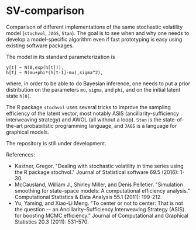 # SV-comparison
Comparison of different implementations of the same stochastic volatility model (`stochvol`, `JAGS`, `Stan`).
The goal is to see when and why one needs to develop a model-specific algorithm even if fast prototyping is easy using existing software packages.

The model in its standard parameterization is
```
y[t] ~ N(0,exp(h[t])),
h[t] ~ N(mu+phi*(h[t-1]-mu),sigma^2),
```
where, in order to be able to do Bayesian inference, one needs to put a prior distribution on the parameters `mu`, `sigma`, and `phi`, and on the initial latent state `h[0]`.

The R package `stochvol` uses several tricks to improve the sampling efficiency of the latent vector, most notably ASIS (ancillarity-sufficiency interweaving strategy) and AWOL (all without a loop).
`Stan` is the state-of-the-art probabilistic programming language, and `JAGS` is a language for graphical models.

The repository is still under development.

References:
- Kastner, Gregor. "Dealing with stochastic volatility in time series using the R package stochvol." Journal of Statistical software 69.5 (2016): 1-30.
- McCausland, William J., Shirley Miller, and Denis Pelletier. "Simulation smoothing for state–space models: A computational efficiency analysis." Computational Statistics & Data Analysis 55.1 (2011): 199-212.
- Yu, Yaming, and Xiao-Li Meng. "To center or not to center: That is not the question -- an Ancillarity–Sufficiency Interweaving Strategy (ASIS) for boosting MCMC efficiency." Journal of Computational and Graphical Statistics 20.3 (2011): 531-570.
